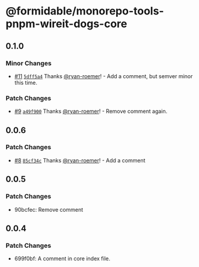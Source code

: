 # @formidable/monorepo-tools-pnpm-wireit-dogs-core

## 0.1.0

### Minor Changes

- [#11](https://github.com/FormidableLabs/monorepo-infra-experiments/pull/11) [`5dff5a4`](https://github.com/FormidableLabs/monorepo-infra-experiments/commit/5dff5a407aa028416c02f36eeead952707ae4759) Thanks [@ryan-roemer](https://github.com/ryan-roemer)! - Add a comment, but semver minor this time.

### Patch Changes

- [#9](https://github.com/FormidableLabs/monorepo-infra-experiments/pull/9) [`a49f900`](https://github.com/FormidableLabs/monorepo-infra-experiments/commit/a49f9004c82482bebb16a991035ffce3a573d294) Thanks [@ryan-roemer](https://github.com/ryan-roemer)! - Remove comment again.

## 0.0.6

### Patch Changes

- [#8](https://github.com/FormidableLabs/monorepo-infra-experiments/pull/8) [`85cf34c`](https://github.com/FormidableLabs/monorepo-infra-experiments/commit/85cf34cfa82ffd76e22aae9cd2642cbb84397286) Thanks [@ryan-roemer](https://github.com/ryan-roemer)! - Add a comment

## 0.0.5

### Patch Changes

- 90bcfec: Remove comment

## 0.0.4

### Patch Changes

- 699f0bf: A comment in core index file.
